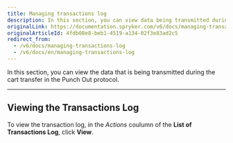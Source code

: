 ```yaml
---
title: Managing transactions log
description: In this section, you can view data being transmitted during the cart transfer in the Punch out protocol.
originalLink: https://documentation.spryker.com/v6/docs/managing-transactions-log
originalArticleId: 4fdb08e8-beb1-4519-a134-02f3e83ad2c5
redirect_from:
  - /v6/docs/managing-transactions-log
  - /v6/docs/en/managing-transactions-log
---
```


In this section, you can view the data that is being transmitted during the cart transfer in the Punch Out protocol.

---
## Viewing the Transactions Log
To view the transaction log, in the *Actions* coulumn of the **List of Transactions Log**, click **View**.


